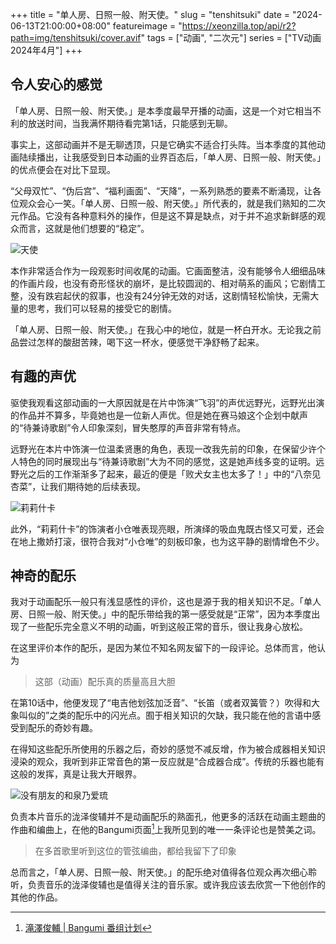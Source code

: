 +++
title = "单人房、日照一般、附天使。"
slug = "tenshitsuki"
date = "2024-06-13T21:00:00+08:00"
featureimage = "https://xeonzilla.top/api/r2?path=img/tenshitsuki/cover.avif"
tags = ["动画", "二次元"]
series = ["TV动画 2024年4月"]
+++
## 令人安心的感觉
「单人房、日照一般、附天使。」是本季度最早开播的动画，这是一个对它相当不利的放送时间，当我满怀期待看完第1话，只能感到无聊。

事实上，这部动画并不是无聊透顶，只是它确实不适合打头阵。当本季度的其他动画陆续播出，让我感受到日本动画的业界百态后，「单人房、日照一般、附天使。」的优点便会在对比下显现。

“父母双忙”、“伪后宫”、“福利画面”、“天降”，一系列熟悉的要素不断涌现，让各位观众会心一笑。「单人房、日照一般、附天使。」所代表的，就是我们熟知的二次元作品。它没有各种意料外的操作，但是这不算是缺点，对于并不追求新鲜感的观众而言，这就是他们想要的“稳定”。

![天使](https://xeonzilla.top/api/r2?path=img/tenshitsuki/01.avif "天使")

本作非常适合作为一段观影时间收尾的动画。它画面整洁，没有能够令人细细品味的作画片段，也没有奇形怪状的崩坏，是比较圆润的、相对萌系的画风；它剧情工整，没有跌宕起伏的叙事，也没有24分钟无效的对话，这剧情轻松愉快，无需大量的思考，我们可以轻易的接受它的剧情。

「单人房、日照一般、附天使。」在我心中的地位，就是一杯白开水。无论我之前品尝过怎样的酸甜苦辣，喝下这一杯水，便感觉干净舒畅了起来。

## 有趣的声优
驱使我观看这部动画的一大原因就是在片中饰演“飞羽”的声优远野光，远野光出演的作品并不算多，毕竟她也是一位新人声优。但是她在赛马娘这个企划中献声的“待兼诗歌剧”令人印象深刻，冒失憨厚的声音非常有特点。

远野光在本片中饰演一位温柔贤惠的角色，表现一改我先前的印象，在保留少许个人特色的同时展现出与“待兼诗歌剧”大为不同的感觉，这是她声线多变的证明。远野光之后的工作渐渐多了起来，最近的便是「败犬女主也太多了！」中的“八奈见杏菜”，让我们期待她的后续表现。

![莉莉什卡](https://xeonzilla.top/api/r2?path=img/tenshitsuki/02.avif "莉莉什卡")

此外，“莉莉什卡”的饰演者小仓唯表现亮眼，所演绎的吸血鬼既古怪又可爱，还会在地上撒娇打滚，很符合我对“小仓唯”的刻板印象，也为这平静的剧情增色不少。

## 神奇的配乐
我对于动画配乐一般只有浅显感性的评价，这也是源于我的相关知识不足。「单人房、日照一般、附天使。」中的配乐带给我的第一感受就是“正常”，因为本季度出现了一些配乐完全意义不明的动画，听到这般正常的音乐，很让我身心放松。

在这里评价本作的配乐，是因为某位不知名网友留下的一段评论。总体而言，他认为
>这部（动画）配乐真的质量高且大胆

在第10话中，他便发现了“电吉他划弦加泛音”、“长笛（或者双簧管？）吹得和大象叫似的”之类的配乐中的闪光点。囿于相关知识的欠缺，我只能在他的言语中感受到配乐的奇妙有趣。

在得知这些配乐所使用的乐器之后，奇妙的感觉不减反增，作为被合成器相关知识浸染的观众，我听到非正常音色的第一反应就是“合成器合成”。传统的乐器也能有这般的发挥，真是让我大开眼界。

![没有朋友的和泉乃爱琉](https://xeonzilla.top/api/r2?path=img/tenshitsuki/03.avif "没有朋友的和泉乃爱琉")

负责本片音乐的泷泽俊辅并不是动画配乐的熟面孔，他更多的活跃在动画主题曲的作曲和编曲上，在他的Bangumi页面[^1]上我所见到的唯一一条评论也是赞美之词。
>在多首歌里听到这位的管弦编曲，都给我留下了印象

总而言之，「单人房、日照一般、附天使。」的配乐绝对值得各位观众再次细心聆听，负责音乐的泷泽俊辅也是值得关注的音乐家。或许我应该去欣赏一下他创作的其他的作品。

[^1]:[滝澤俊輔 | Bangumi 番组计划](https://bgm.tv/person/27154)